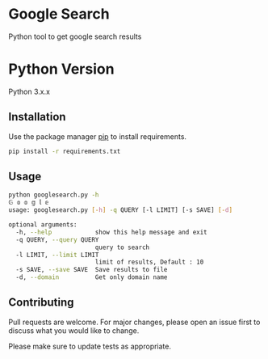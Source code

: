 # Google Search

Python tool to get google search results

# Python Version

Python 3.x.x

## Installation

Use the package manager [pip](https://pip.pypa.io/en/stable/) to install requirements.

```bash
pip install -r requirements.txt
```

## Usage

```bash
python googlesearch.py -h
𝔾 𝕠 𝕠 𝕘 𝕝 𝕖
usage: googlesearch.py [-h] -q QUERY [-l LIMIT] [-s SAVE] [-d]

optional arguments:
  -h, --help            show this help message and exit
  -q QUERY, --query QUERY
                        query to search
  -l LIMIT, --limit LIMIT
                        limit of results, Default : 10
  -s SAVE, --save SAVE  Save results to file
  -d, --domain          Get only domain name
```

## Contributing

Pull requests are welcome. For major changes, please open an issue first to discuss what you would like to change.

Please make sure to update tests as appropriate.
